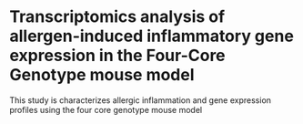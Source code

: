# Transcriptomics analysis of allergen-induced inflammatory gene expression in the Four-Core Genotype mouse model 
This study is characterizes allergic inflammation and gene expression profiles using the four core genotype mouse model

